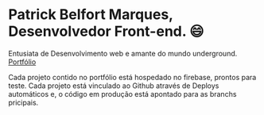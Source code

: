 # Patrick Belfort Marques, Desenvolvedor Front-end. 😄

Entusiata de Desenvolvimento web e amante do mundo underground. <br/>
[Portfólio](https://patrick-b-marques.web.app/)

Cada projeto contido no portfólio está hospedado no firebase, prontos para teste.
Cada projeto está vinculado ao Github através de Deploys automáticos e, o código em produção está apontado para as branchs pricipais.
